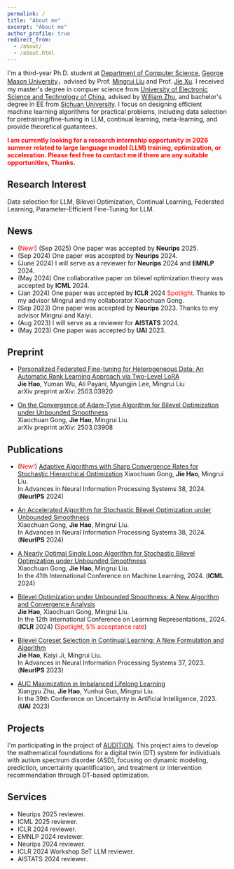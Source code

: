 ```yaml
---
permalink: /
title: "About me"
excerpt: "About me"
author_profile: true
redirect_from: 
  - /about/
  - /about.html
---
```


I'm a third-year Ph.D. student at [Department of Computer Science](https://cs.gmu.edu/), [George Mason University](https://www.gmu.edu/)，advised by Prof. [Mingrui Liu](https://mingrliu.github.io/) and Prof. [Jie Xu](https://mason.gmu.edu/~jxu13/). I received my master's degree in compuer science from [University of Electronic Science and Technology of China](https://en.uestc.edu.cn/), advised by [William Zhu](https://scholar.google.com/citations?user=GIwXoWAAAAAJ&hl=zh-CN), and bachelor's degree in EE from [Sichuan University](https://en.scu.edu.cn/). I focus on designing efficient machine learning algorithms for practical problems, including data selection for pretraining/fine-tuning in LLM, continual learning, meta-learning, and provide theoretical guatantees. 

**<font color=red>I am currently looking for a research internship opportunity in 2026 summer related to large language model (LLM) training, optimization, or acceleration. Please feel free to contact me if there are any suitable opportunities, Thanks.</font>**

Research Interest
------
Data selection for LLM, Bilevel Optimization, Continual Learning, Federated Learning, Parameter-Efficient Fine-Tuning for LLM.  

News
------
- (<font color=red>New!</font>) (Sep 2025) One paper was accepted by **Neurips** 2025. 
- (Sep 2024) One paper was accepted by **Neurips** 2024. 
- (June 2024) I will serve as a reviewer for **Neurips** 2024 and **EMNLP** 2024.
- (May 2024) One collaborative paper on bilevel optimization theory was accepted by **ICML** 2024. 
- (Jan 2024) One paper was accepted by **ICLR** 2024  <font color=red>Spotlight</font>. Thanks to my advisor Mingrui and my collaborator Xiaochuan Gong.
- (Sep 2023) One paper was accepted by **Neurips** 2023. Thanks to my advisor Mingrui and Kaiyi.
- (Aug 2023) I will serve as a reviewer for **AISTATS** 2024.
- (May 2023) One paper was accepted by **UAI** 2023.

Preprint
------

- [Personalized Federated Fine-tuning for Heterogeneous Data: An Automatic Rank Learning Approach via Two-Level LoRA](https://arxiv.org/pdf/2503.03920)\
  **Jie Hao**, Yuman Wu, Ali Payani, Myungjin Lee, Mingrui Liu\
  arXiv preprint arXiv: 2503.03920

- [On the Convergence of Adam-Type Algorithm for Bilevel Optimization under Unbounded Smoothness](https://arxiv.org/pdf/2503.03908)\
  Xiaochuan Gong, **Jie Hao**, Mingrui Liu.\
  arXiv preprint arXiv: 2503.03908

Publications
------


- (<font color=red>New!</font>) [Adaptive Algorithms with Sharp Convergence Rates for Stochastic Hierarchical Optimization](https://arxiv.org/pdf/2509.15399)
  Xiaochuan Gong, **Jie Hao**, Mingrui Liu.\
  In Advances in Neural Information Processing Systems 38, 2024. (**NeurIPS** 2024)
  

- [An Accelerated Algorithm for Stochastic Bilevel Optimization under Unbounded Smoothness](https://arxiv.org/pdf/2409.19212)\
  Xiaochuan Gong, **Jie Hao**, Mingrui Liu.\
  In Advances in Neural Information Processing Systems 38, 2024. (**NeurIPS** 2024)
  
- [A Nearly Optimal Single Loop Algorithm for Stochastic Bilevel Optimization under Unbounded Smoothness](https://openreview.net/pdf?id=36rWa8zVkh)\
  Xiaochuan Gong, **Jie Hao**, Mingrui Liu.\
  In the 41th International Conference on Machine Learning, 2024. (**ICML** 2024)

- [Bilevel Optimization under Unbounded Smoothness: A New Algorithm and Convergence Analysis](https://arxiv.org/pdf/2401.09587.pdf)\
  **Jie Hao**, Xiaochuan Gong, Mingrui Liu.\
  In the 12th International Conference on Learning Representations, 2024. (**ICLR** 2024) (<font color=red>Spotlight, 5% acceptance rate</font>)

- [Bilevel Coreset Selection in Continual Learning: A New Formulation and Algorithm](https://openreview.net/pdf?id=2dtU9ZbgSN)\
  **Jie Hao**, Kaiyi Ji, Mingrui Liu.\
  In Advances in Neural Information Processing Systems 37, 2023. (**NeurIPS** 2023)

- [AUC Maximization in Imbalanced Lifelong Learning](https://proceedings.mlr.press/v216/zhu23a/zhu23a.pdf)\
  Xiangyu Zhu, **Jie Hao**, Yunhui Guo, Mingrui Liu.\
  In the 39th Conference on Uncertainty in Artificial Intelligence, 2023. (**UAI** 2023)      

Projects
------

I'm participating in the project of [AUDITION](https://math-digital-twin.github.io/). This project aims to develop the mathematical foundations for a digital twin (DT) system for individuals with autism spectrum disorder (ASD), focusing on dynamic modeling, prediction, uncertainty quantification, and treatment or intervention recommendation through DT-based optimization. 

Services
------
- Neurips 2025 reviewer.
- ICML 2025 reviewer.
- ICLR 2024 reviewer.
- EMNLP 2024 reviewer.
- Neurips 2024 reviewer.
- ICLR 2024 Workshop SeT LLM reviewer.
- AISTATS 2024 reviewer.

